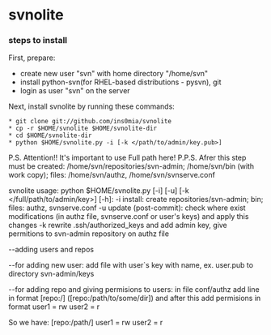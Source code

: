 svnolite
========
### steps to install

First, prepare:

*   create new user "svn" with home directory "/home/svn"
*   install python-svn(for RHEL-based distributions - pysvn), git
*   login as user "svn" on the server

Next, install svnolite by running these commands:
    
    * git clone git://github.com/ins0mia/svnolite
    * cp -r $HOME/svnolite $HOME/svnolite-dir
    * cd $HOME/svnolite-dir
    * python $HOME/svnolite.py -i [-k </path/to/admin/key.pub>]

P.S. Attention!! It's important to use Full path here!
P.P.S. Afrer this step must be created: /home/svn/repositories/svn-admin; /home/svn/bin (with work copy); files: /home/svn/authz, /home/svn/svnserve.conf

svnolite usage:
python $HOME/svnolite.py [-i] [-u] [-k </full/path/to/admin/key>] [-h]:
	-i	install: create repositories/svn-admin; bin; files: authz, svnserve.conf
	-u	update (post-commit): check where exist modifications (in authz file, svnserve.conf or user's keys) and apply this changes
	-k	rewrite .ssh/authorized_keys and add admin key, give permitions to svn-admin repository on authz file

--adding users and repos

--for adding new user:
	add file with user`s key with name, ex. user.pub to directory svn-admin/keys

--for adding repo and giving permisions to users:
	in file conf/authz add line in format [repo:/] ([repo:/path/to/some/dir])
	and after this add permisions in format
	user1 = rw
	user2 = r

So we have:
[repo:/path/]
user1 = rw
user2 = r
